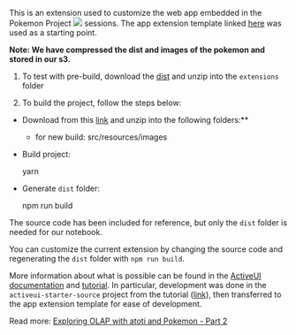 This is an extension used to customize the web app embedded in the Pokemon Project <img src="https://img.shields.io/badge/🔒-Atoti-291A40" /> sessions.
The app extension template linked [here](https://docs.atoti.io/latest/_downloads/8f4997efc312e243404a2c110412528e/extension.zip) was used as a starting point.

**Note: We have compressed the dist and images of the pokemon and stored in our s3.**

1. To test with pre-build, download the [dist](https://data.atoti.io/notebooks/pokemon/dist.zip) and unzip into the `extensions` folder

2. To build the project, follow the steps below:

- Download from this [link](https://data.atoti.io/notebooks/pokemon/images.zip) and unzip into the following folders:**  
    - for new build: src/resources/images

- Build project:

    yarn

- Generate `dist` folder:

    npm run build


The source code has been included for reference, but only the `dist` folder is needed for our notebook.

You can customize the current extension by changing the source code and regenerating the `dist` folder with `npm run build`.

More information about what is possible can be found in the [ActiveUI documentation](https://activeviam.com/activeui/documentation/) and [tutorial](https://activeviam.com/activeui/documentation/latest/docs/tutorial/introduction). 
In particular, development was done in the `activeui-starter-source` project from the tutorial ([link](https://activeviam.com/activeui/documentation/latest/docs/tutorial/setup)), then transferred to the app extension template for ease of development.

Read more: [Exploring OLAP with atoti and Pokemon - Part 2](https://medium.com/atoti/exploring-olap-with-atoti-and-pokemon-c6b4a8542a69)
